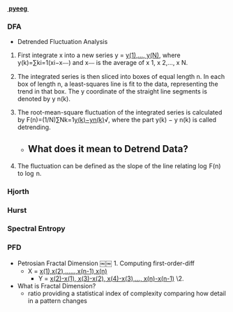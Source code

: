 #### [ pyeeg ][1]

### DFA
- Detrended Fluctuation Analysis
1. First integrate x into a new series y = [y(1),…, y(N)](), where y(k)=∑ki=1(xi−x⎯⎯) and x⎯⎯ is the average of x 1, x 2,…, x N.

2. The integrated series is then sliced into boxes of equal length n. In each box of length n, a least-squares line is fit to the data, representing the trend in that box. The y coordinate of the straight line segments is denoted by y n(k).

3. The root-mean-square fluctuation of the integrated series is calculated by F(n)=(1/N)∑Nk=1[y(k)−yn(k)]()√, where the part y(k) − y n(k) is called detrending.
	- What does it mean to Detrend Data?
		-  

4. The fluctuation can be defined as the slope of the line relating log  F(n) to log  n.

### Hjorth

### Hurst

### Spectral Entropy

### PFD
- Petrosian Fractal Dimension 
	￼￼	1. Computing first-order-diff 
	- X = [x(1),x(2),……,x(n-1),x(n)]()
		- Y = [x(2)-x(1), x(3)-x(2), x(4)-x(3),…, x(n)-x(n-1)]()
			\2. 
- What is Fractal Dimension?
	- ratio providing a statistical index of complexity comparing how detail in a pattern changes


[1]:	pyeeg
